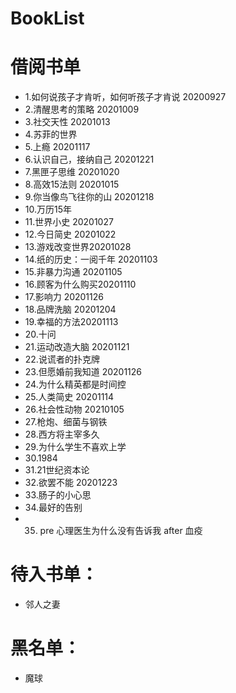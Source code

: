 # BookList
# 借阅书单

- 1.如何说孩子才肯听，如何听孩子才肯说 20200927
- 2.清醒思考的策略 20201009
- 3.社交天性 20201013
- 4.苏菲的世界
- 5.上瘾 20201117
- 6.认识自己，接纳自己 20201221
- 7.黑匣子思维 20201020
- 8.高效15法则 20201015
- 9.你当像鸟飞往你的山 20201218
- 10.万历15年
- 11.世界小史 20201027
- 12.今日简史 20201022
- 13.游戏改变世界20201028
- 14.纸的历史：一阅千年 20201103
- 15.非暴力沟通 20201105
- 16.顾客为什么购买20201110
- 17.影响力 20201126
- 18.品牌洗脑 20201204
- 19.幸福的方法20201113
- 20.十问
- 21.运动改造大脑 20201121
- 22.说谎者的扑克牌
- 23.但愿婚前我知道 20201126
- 24.为什么精英都是时间控 
- 25.人类简史 20201114
- 26.社会性动物 20210105
- 27.枪炮、细菌与钢铁
- 28.西方将主宰多久
- 29.为什么学生不喜欢上学
- 30.1984
- 31.21世纪资本论
- 32.欲罢不能 20201223
- 33.肠子的小心思
- 34.最好的告别
- 35. pre 心理医生为什么没有告诉我 
      after 血疫 

# 待入书单：
- 邻人之妻


# 黑名单：
- 魔球
